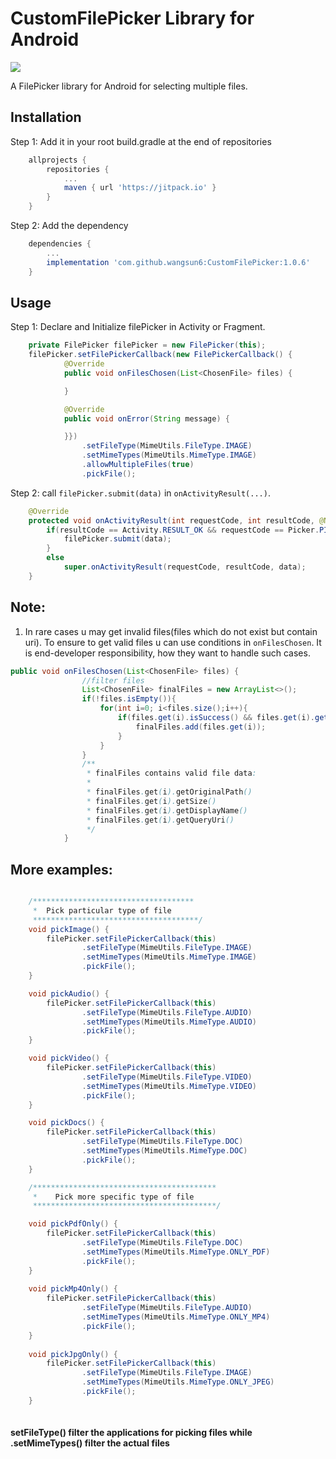 # CustomFilePicker Library for Android

[![](https://jitpack.io/v/wangsun6/CustomFilePicker.svg)](https://jitpack.io/#wangsun6/CustomFilePicker)

A FilePicker library for Android for selecting multiple files.


## Installation

Step 1: Add it in your root build.gradle at the end of repositories

```gradle
    allprojects {
        repositories {
            ...
            maven { url 'https://jitpack.io' }
        }
    }
```

Step 2: Add the dependency

```gradle
    dependencies {
        ...
        implementation 'com.github.wangsun6:CustomFilePicker:1.0.6'
    }
```

## Usage

Step 1: Declare and Initialize filePicker in Activity or Fragment.

```java
    private FilePicker filePicker = new FilePicker(this);
    filePicker.setFilePickerCallback(new FilePickerCallback() {
            @Override
            public void onFilesChosen(List<ChosenFile> files) {

            }

            @Override
            public void onError(String message) {

            }})
                .setFileType(MimeUtils.FileType.IMAGE)
                .setMimeTypes(MimeUtils.MimeType.IMAGE)
                .allowMultipleFiles(true) 
                .pickFile();
```

Step 2: call ```filePicker.submit(data)``` in ```onActivityResult(...)```.

```java
    @Override
    protected void onActivityResult(int requestCode, int resultCode, @Nullable Intent data) {
        if(resultCode == Activity.RESULT_OK && requestCode == Picker.PICK_FILE){
            filePicker.submit(data);
        }
        else
            super.onActivityResult(requestCode, resultCode, data);
    }
```

## Note:
1. In rare cases u may get invalid files(files which do not exist but contain uri). To ensure to get valid files u can use conditions in ```onFilesChosen```. It is end-developer responsibility, how they want to handle such cases.

```java
public void onFilesChosen(List<ChosenFile> files) {
                //filter files
                List<ChosenFile> finalFiles = new ArrayList<>();
                if(!files.isEmpty()){
                    for(int i=0; i<files.size();i++){
                        if(files.get(i).isSuccess() && files.get(i).getSize()!=0){
                            finalFiles.add(files.get(i));
                        }
                    }
                }
                /**
                 * finalFiles contains valid file data:
                 *
                 * finalFiles.get(i).getOriginalPath()
                 * finalFiles.get(i).getSize()
                 * finalFiles.get(i).getDisplayName()
                 * finalFiles.get(i).getQueryUri()
                 */
            }
```

## More examples:

```Java

    /************************************
     *  Pick particular type of file
     *************************************/
    void pickImage() {
        filePicker.setFilePickerCallback(this)
                .setFileType(MimeUtils.FileType.IMAGE)
                .setMimeTypes(MimeUtils.MimeType.IMAGE)
                .pickFile();
    }

    void pickAudio() {
        filePicker.setFilePickerCallback(this)
                .setFileType(MimeUtils.FileType.AUDIO)
                .setMimeTypes(MimeUtils.MimeType.AUDIO)
                .pickFile();
    }

    void pickVideo() {
        filePicker.setFilePickerCallback(this)
                .setFileType(MimeUtils.FileType.VIDEO)
                .setMimeTypes(MimeUtils.MimeType.VIDEO)
                .pickFile();
    }

    void pickDocs() {
        filePicker.setFilePickerCallback(this)
                .setFileType(MimeUtils.FileType.DOC)
                .setMimeTypes(MimeUtils.MimeType.DOC)
                .pickFile();
    }

    /*****************************************
     *    Pick more specific type of file
     *****************************************/

    void pickPdfOnly() {
        filePicker.setFilePickerCallback(this)
                .setFileType(MimeUtils.FileType.DOC)
                .setMimeTypes(MimeUtils.MimeType.ONLY_PDF)
                .pickFile();
    }
    
    void pickMp4Only() {
        filePicker.setFilePickerCallback(this)
                .setFileType(MimeUtils.FileType.AUDIO)
                .setMimeTypes(MimeUtils.MimeType.ONLY_MP4)
                .pickFile();
    }
    
    void pickJpgOnly() {
        filePicker.setFilePickerCallback(this)
                .setFileType(MimeUtils.FileType.IMAGE)
                .setMimeTypes(MimeUtils.MimeType.ONLY_JPEG)
                .pickFile();
    }
    
```

#### setFileType() filter the applications for picking files while .setMimeTypes() filter the actual files



